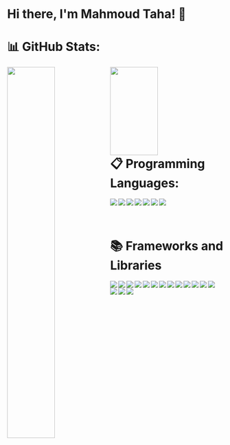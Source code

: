 # Hi there, I'm Mahmoud Taha! 👋

# 📊 GitHub Stats:
<img align="left" width="47%" src="https://github-readme-stats.vercel.app/api?username=mahmoud140106&theme=dark&hide_border=false&include_all_commits=false&count_private=false"/>
<img align="left" width="47%" height="205" src="https://github-readme-stats.vercel.app/api/top-langs/?username=mahmoud140106&theme=dark&hide_border=false&include_all_commits=false&count_private=false&layout=compact"/>
<br/>
<br/>
<br/>
<br/>
<br/>
<br/>
<br/>
<br/>

# 📋 Programming Languages:
<img align="left" src="https://img.shields.io/badge/c%23-%23239120.svg?style=for-the-badge&logo=c-sharp&logoColor=white"/>
<img align="left" src="https://img.shields.io/badge/c++-%2300599C.svg?style=for-the-badge&logo=c%2B%2B&logoColor=white"/>
<img align="left" src="https://img.shields.io/badge/java-%23ED8B00.svg?style=for-the-badge&logo=openjdk&logoColor=white"/>
<img align="left" src="https://img.shields.io/badge/html5-%23E34F26.svg?style=for-the-badge&logo=html5&logoColor=white"/>
<img align="left" src="https://img.shields.io/badge/css3-%231572B6.svg?style=for-the-badge&logo=css3&logoColor=white"/>
<img align="left" src="https://img.shields.io/badge/javascript-%23323330.svg?style=for-the-badge&logo=javascript&logoColor=%23F7DF1E"/>
<img align="left" src="https://img.shields.io/badge/typescript-%23007ACC.svg?style=for-the-badge&logo=typescript&logoColor=white"/>

<br/>
<br/>
<br/>

# 📚 Frameworks and Libraries
<img align="left" src="https://img.shields.io/badge/asp.net-%235C2D91.svg?style=for-the-badge&logo=.net&logoColor=white"/>
<img align="left" src="https://img.shields.io/badge/Entity%20Framework-6DB33F?style=for-the-badge&logo=efcore&logoColor=white"/>
<img align="left" src="https://img.shields.io/badge/MVC-%23007396.svg?style=for-the-badge&logo=dotnet&logoColor=white"/>
<img align="left" src="https://img.shields.io/badge/Web%20API-%23E34F26.svg?style=for-the-badge&logo=dotnet&logoColor=white"/>
<img align="left" src="https://img.shields.io/badge/WINFORMS-%23000000.svg?style=for-the-badge&logo=windows&logoColor=white"/>
<img align="left" src="https://img.shields.io/badge/LINQ-%23239120.svg?style=for-the-badge&logo=c-sharp&logoColor=white"/>
<img align="left" src="https://img.shields.io/badge/ADO.NET-%238511FA.svg?style=for-the-badge&logo=dotnet&logoColor=white"/>
<img align="left" src="https://img.shields.io/badge/angular-%23DD0031.svg?style=for-the-badge&logo=angular&logoColor=white"/>
<img align="left" src="https://img.shields.io/badge/react-%2320232a.svg?style=for-the-badge&logo=react&logoColor=%2361DAFB"/>
<img align="left" src="https://img.shields.io/badge/vite-%23646CFF.svg?style=for-the-badge&logo=vite&logoColor=white"/>
<img align="left" src="https://img.shields.io/badge/next.js-black?style=for-the-badge&logo=next.js&logoColor=white"/>
<img align="left" src="https://img.shields.io/badge/strapi-%232E7EEA.svg?style=for-the-badge&logo=strapi&logoColor=white"/>
<img align="left" src="https://img.shields.io/badge/MUI-%230081CB.svg?style=for-the-badge&logo=mui&logoColor=white"/>
<img align="left" src="https://img.shields.io/badge/SASS-hotpink.svg?style=for-the-badge&logo=SASS&logoColor=white"/>
<img align="left" src="https://img.shields.io/badge/bootstrap-%238511FA.svg?style=for-the-badge&logo=bootstrap&logoColor=white"/>
<img align="left" src="https://img.shields.io/badge/jquery-%230769AD.svg?style=for-the-badge&logo=jquery&logoColor=white"/>

